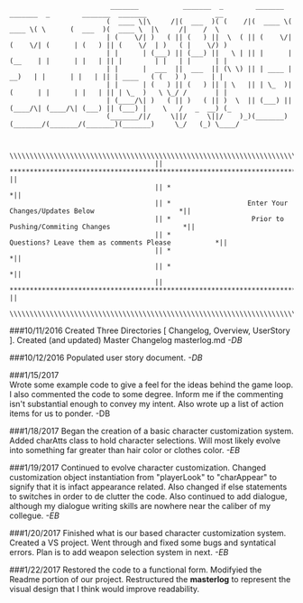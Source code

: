                              _______           _______  _        _______  _______  _        _______  _______                 __   
                            (  ____ \|\     /|(  ___  )( (    /|(  ____ \(  ____ \( \      (  ___  )(  ____ \  |\     /|    /  \  
                            | (    \/| )   ( || (   ) ||  \  ( || (    \/| (    \/| (      | (   ) || (    \/  | )   ( |    \/) )
                            | |      | (___) || (___) ||   \ | || |      | (__    | |      | |   | || |        | |   | |      | |
                            | |      |  ___  ||  ___  || (\ \) || | ____ |  __)   | |      | |   | || | ____   ( (   ) )      | |
                            | |      | (   ) || (   ) || | \   || | \_  )| (      | |      | |   | || | \_  )   \ \_/ /       | |
                            | (____/\| )   ( || )   ( || )  \  || (___) || (____/\| (____/\| (___) || (___) |    \   /   _  __) (_
                            (_______/|/     \||/     \||/    )_)(_______)(_______/(_______/(_______)(_______)     \_/   (_) \____/


                                        \\\\\\\\\\\\\\\\\\\\\\\\\\\\\\\\\\\\\\\\\\\\\\\\\\\\\\\\\\\\\\\\\\\\\\\\\\\\\\\
                                        || ************************************************************************* ||
                                        || *                                                                        *||
                                        || *                   Enter Your Changes/Updates Below                     *||
                                        || *                    Prior to Pushing/Commiting Changes                  *||
                                        || *                     Questions? Leave them as comments Please           *||
                                        || *                                                                        *||
                                        || *                                                                        *||
                                        || ************************************************************************* ||
                                        \\\\\\\\\\\\\\\\\\\\\\\\\\\\\\\\\\\\\\\\\\\\\\\\\\\\\\\\\\\\\\\\\\\\\\\\\\\\\\\


###10/11/2016
 Created Three Directories [ Changelog, Overview, UserStory ]. Created (and updated) Master Changelog masterlog.md _-DB_

###10/12/2016
 Populated user story document. _-DB_

###1/15/2017  
 Wrote some example code to give a feel for the ideas behind the game loop. I also commented the code to some degree.
Inform me if the commenting isn't substantial enough to convey my intent. Also wrote up a list of action items for us to ponder. -DB

###1/18/2017
  Began the creation of a basic character customization system. Added charAtts class to hold character selections.
Will most likely evolve into something far greater than hair color or clothes color. _-EB_

###1/19/2017
  Continued to evolve character customization. Changed customization object instantiation from "playerLook" to "charAppear" to signify
 that it is infact appearance related. Also changed if else statements to switches in order to de clutter the code.
 Also continued to add dialogue, although my dialogue writing skills are nowhere near the caliber of my collegue. _-EB_

###1/20/2017
  Finished what is our based character customization system. Created a VS project.
Went through and fixed some bugs and syntatical errors. Plan is to add weapon selection system in next. _-EB_

###1/22/2017
  Restored the code to a functional form. Modifyied the Readme portion of our project. Restructured the **masterlog** to
 represent the visual design that I think would improve readability. 

